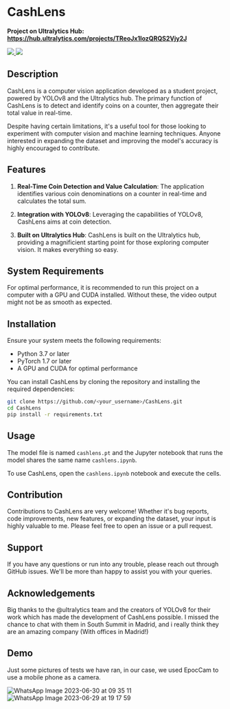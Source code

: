 # CashLens

**Project on Ultralytics Hub: https://hub.ultralytics.com/projects/TReoJx1IozQRQS2Vjy2J** 

<a href="https://universe.roboflow.com/felipe-cam6q/cashlens-18xas">
    <img src="https://app.roboflow.com/images/download-dataset-badge.svg"></img>
</a>
<a href="https://universe.roboflow.com/felipe-cam6q/cashlens-18xas/model/">
    <img src="https://app.roboflow.com/images/try-model-badge.svg"></img>
</a>

## Description

CashLens is a computer vision application developed as a student project, powered by YOLOv8 and the Ultralytics hub. The primary function of CashLens is to detect and identify coins on a counter, then aggregate their total value in real-time. 

Despite having certain limitations, it's a useful tool for those looking to experiment with computer vision and machine learning techniques. Anyone interested in expanding the dataset and improving the model's accuracy is highly encouraged to contribute.

## Features

1. **Real-Time Coin Detection and Value Calculation**: The application identifies various coin denominations on a counter in real-time and calculates the total sum.

2. **Integration with YOLOv8**: Leveraging the capabilities of YOLOv8, CashLens aims at coin detection.

3. **Built on Ultralytics Hub**: CashLens is built on the Ultralytics hub, providing a magnificient starting point for those exploring computer vision. It makes everything so easy.

## System Requirements

For optimal performance, it is recommended to run this project on a computer with a GPU and CUDA installed. Without these, the video output might not be as smooth as expected.

## Installation

Ensure your system meets the following requirements:
- Python 3.7 or later
- PyTorch 1.7 or later
- A GPU and CUDA for optimal performance

You can install CashLens by cloning the repository and installing the required dependencies:

```bash
git clone https://github.com/<your_username>/CashLens.git
cd CashLens
pip install -r requirements.txt
```

## Usage

The model file is named `cashlens.pt` and the Jupyter notebook that runs the model shares the same name `cashlens.ipynb`.

To use CashLens, open the `cashlens.ipynb` notebook and execute the cells.

## Contribution

Contributions to CashLens are very welcome! Whether it's bug reports, code improvements, new features, or expanding the dataset, your input is highly valuable to me. Please feel free to open an issue or a pull request.

## Support 

If you have any questions or run into any trouble, please reach out through GitHub issues. We'll be more than happy to assist you with your queries.

## Acknowledgements

Big thanks to the @ultralytics team and the creators of YOLOv8 for their work which has made the development of CashLens possible. I missed the chance to chat with them in South Summit in Madrid, and i really think they are an amazing company (With offices in Madrid!)

## Demo

Just some pictures of tests we have ran, in our case, we used EpocCam to use a mobile phone as a camera.

![WhatsApp Image 2023-06-30 at 09 35 11](https://github.com/felipebasurto/CashLens/assets/62935664/cf89148c-47b8-46fb-b803-3152fe641087)
![WhatsApp Image 2023-06-29 at 19 17 59](https://github.com/felipebasurto/CashLens/assets/62935664/44a60b1a-effb-4b06-b252-110872239c07)
